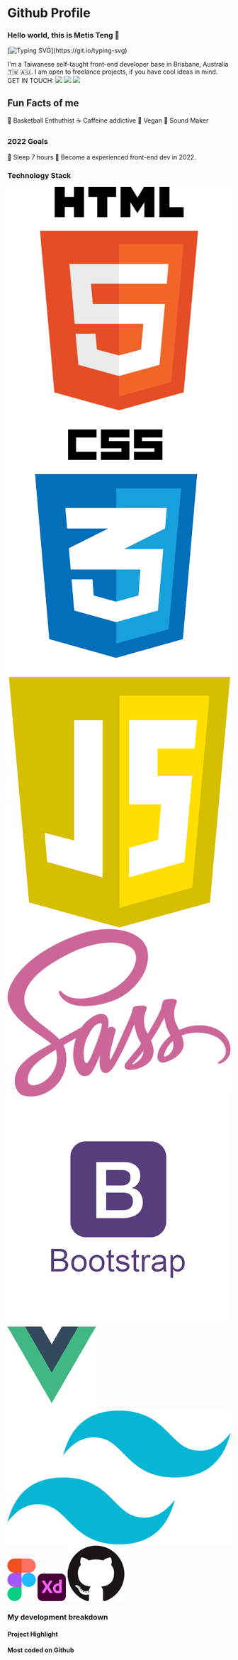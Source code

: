 # Github Profile

### Hello world, this is Metis Teng 🌱

[![Typing SVG](https://readme-typing-svg.herokuapp.com?font=JetBrains+Mono&color=FF566F&width=480&lines=I+am+a+self-taught+front-end+Develop.;I+love+learning+new+stuffs.;Nice+to+meet+you!)](https://git.io/typing-svg)

I'm a Taiwanese self-taught front-end developer base in Brisbane, Australia 🇹🇼 🇦🇺. I am open to freelance projects, if you have cool ideas in mind.
GET IN TOUCH:
[<img src="https://img.shields.io/badge/LinkedIn-0077B5?style=for-the-badge&logo=linkedin&logoColor=white">]()
[<img src="https://img.shields.io/badge/Gmail-D14836?style=for-the-badge&logo=gmail&logoColor=white">](metis.teng@gmail.com)
[<img src="https://img.shields.io/badge/Slack-4A154B?style=for-the-badge&logo=slack&logoColor=white">]()

## Fun Facts of me

🏀 Basketball Enthuthist
☕️ Caffeine addictive
🥑 Vegan
🥁 Sound Maker

### 2022 Goals

🦉 Sleep 7 hours
📌 Become a experienced front-end dev in 2022.

### Technology Stack

<img src="./img/logo-html.png" alt="HTML">
<img src="./img/logo-css.png" alt="CSS">
<img src="./img/logo-js.png" alt="Javascript">
<img src="./img/logo-sass.png" alt="Sass">
<img src="./img/logo-bs.png" alt="Bootstrap">
<img src="./img/logo-vue.png" alt="Vue.js">
<img src="./img/logo-tailwind.png" alt="Tailwind Css">
<img src="./img/logo-figma.png" alt="Figma">
<img src="./img/logo-xd.png" alt="Adobe XD">
<img src="./img/logo-github.png" alt="Github">

### My development breakdown

#### Project Highlight

#### Most coded on Github
